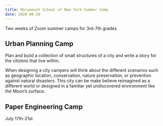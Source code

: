 ```yaml
---
title: Marymount School of New York Summer Camp
date: 2020-06-29
---
```


Two weeks of Zoom summer camps for 3rd-7th grades.

<!--more-->

## Urban Planning Camp

Plan and build a collection of small structures of a city and write a story for the citizens that live within.

When designing a city campers will think about the different scenarios such as geographic location, conservation, nature preservation, or prevention against natural disasters. This city can be make believe reimagined as a different world or designed in a familiar yet undiscovered environment like the Moon’s surface.

## Paper Engineering Camp

July 17th-21st
